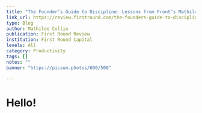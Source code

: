 ```yaml
---
title: "The Founder’s Guide to Discipline: Lessons from Front’s Mathilde Collin"
link_url: https://review.firstround.com/the-founders-guide-to-discipline-lessons-from-fronts-mathilde-collin
type: Blog
author: Mathilde Collin
publication: First Round Review
institution: First Round Capital
levels: All
category: Productivity
tags: []
notes: ""
banner: "https://picsum.photos/600/500"

---
```


# Hello!
